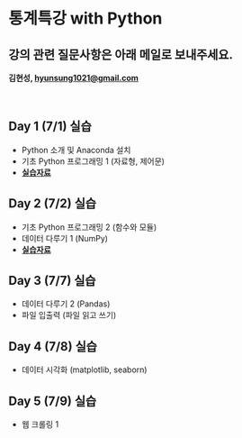 # 통계특강 with Python

## 강의 관련 질문사항은 아래 메일로 보내주세요.
**김현성, hyunsung1021@gmail.com**


<br>

## Day 1 (7/1) 실습
- Python 소개 및 Anaconda 설치
- 기초 Python 프로그래밍 1 (자료형, 제어문)
- [**실습자료**](https://github.com/statKim/stats-summer-2021/blob/main/Files/Day1.zip?raw=T)


## Day 2 (7/2) 실습
- 기초 Python 프로그래밍 2 (함수와 모듈)
- 데이터 다루기 1 (NumPy)
- [**실습자료**](https://github.com/statKim/stats-summer-2021/blob/main/Files/Day2.zip?raw=T)


## Day 3 (7/7) 실습
- 데이터 다루기 2 (Pandas)
- 파일 입출력 (파일 읽고 쓰기)


## Day 4 (7/8) 실습
- 데이터 시각화 (matplotlib, seaborn)


## Day 5 (7/9) 실습
- 웹 크롤링 1
